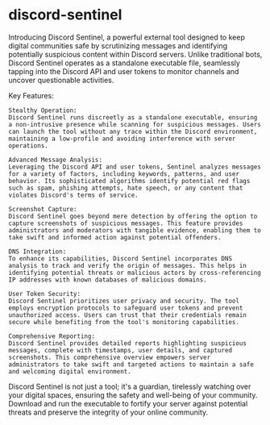 # discord-sentinel
Introducing Discord Sentinel, a powerful external tool designed to keep digital communities safe by scrutinizing messages and identifying potentially suspicious content within Discord servers. Unlike traditional bots, Discord Sentinel operates as a standalone executable file, seamlessly tapping into the Discord API and user tokens to monitor channels and uncover questionable activities.

Key Features:

    Stealthy Operation:
    Discord Sentinel runs discreetly as a standalone executable, ensuring a non-intrusive presence while scanning for suspicious messages. Users can launch the tool without any trace within the Discord environment, maintaining a low-profile and avoiding interference with server operations.

    Advanced Message Analysis:
    Leveraging the Discord API and user tokens, Sentinel analyzes messages for a variety of factors, including keywords, patterns, and user behavior. Its sophisticated algorithms identify potential red flags such as spam, phishing attempts, hate speech, or any content that violates Discord's terms of service.

    Screenshot Capture:
    Discord Sentinel goes beyond mere detection by offering the option to capture screenshots of suspicious messages. This feature provides administrators and moderators with tangible evidence, enabling them to take swift and informed action against potential offenders.

    DNS Integration:
    To enhance its capabilities, Discord Sentinel incorporates DNS analysis to track and verify the origin of messages. This helps in identifying potential threats or malicious actors by cross-referencing IP addresses with known databases of malicious domains.

    User Token Security:
    Discord Sentinel prioritizes user privacy and security. The tool employs encryption protocols to safeguard user tokens and prevent unauthorized access. Users can trust that their credentials remain secure while benefiting from the tool's monitoring capabilities.

    Comprehensive Reporting:
    Discord Sentinel provides detailed reports highlighting suspicious messages, complete with timestamps, user details, and captured screenshots. This comprehensive overview empowers server administrators to take swift and targeted actions to maintain a safe and welcoming digital environment.

Discord Sentinel is not just a tool; it's a guardian, tirelessly watching over your digital spaces, ensuring the safety and well-being of your community. Download and run the executable to fortify your server against potential threats and preserve the integrity of your online community.
